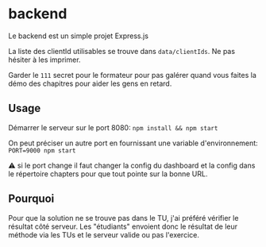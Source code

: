 backend
=======

Le backend est un simple projet Express.js

La liste des clientId utilisables se trouve dans `data/clientIds`. Ne pas hésiter à les imprimer.

Garder le `111` secret pour le formateur pour pas galérer quand vous faites la démo des chapitres pour aider les gens en retard.

## Usage

Démarrer le serveur sur le port 8080: `npm install && npm start`

On peut préciser un autre port en fournissant une variable d'environnement: `PORT=9000 npm start`

:warning: si le port change il faut changer la config du dashboard et la config dans le répertoire chapters pour que tout pointe sur la bonne URL.

## Pourquoi

Pour que la solution ne se trouve pas dans le TU, j'ai préféré vérifier le résultat côté serveur. Les "étudiants" envoient donc le résultat de leur méthode via les TUs et le serveur valide ou pas l'exercice.